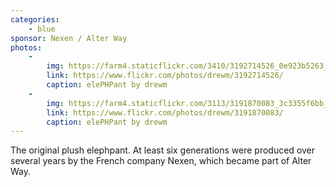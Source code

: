 ```yaml
---
categories:
    - blue
sponsor: Nexen / Alter Way
photos:
    -
        img: https://farm4.staticflickr.com/3410/3192714526_0e923b5263_n.jpg
        link: https://www.flickr.com/photos/drewm/3192714526/
        caption: elePHPant by drewm
    -
        img: https://farm4.staticflickr.com/3113/3191870083_3c3355f6bb_n.jpg
        link: https://www.flickr.com/photos/drewm/3191870083/
        caption: elePHPant by drewm
---
```

The original plush elephpant. At least six generations were produced over several years by the French company Nexen, which became part of Alter Way.